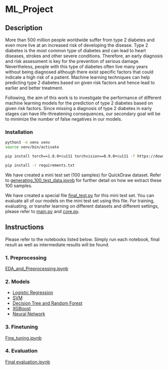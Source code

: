 # ML_Project
## Description
More than 500 million people worldwide suffer from type 2 diabetes and even more live at an increased risk of developing the disease. Type 2 diabetes is the most common type of diabetes and can lead to heart diseases, strokes and other severe conditions. Therefore, an early diagnosis and risk assessment is key for the prevention of serious damage. Nevertheless, people with this type of diabetes often live many years without being diagnosed although there exist specific factors that could indicate a high risk of a patient. Machine learning techniques can help predicting type 2 diabetes based on given risk factors and hence lead to earlier and better treatment.

Following, the aim of this work is to investigate the performance of different machine learning models for the prediction of type 2 diabetes based on given risk factors. Since missing a diagnosis of type 2 diabetes in early stages can have life-threatening consequences, our secondary goal will be to minimize the number of false negatives in our models.
### Installation
```bash
python3 -m venv venv
source venv/bin/activate

pip install torch==1.8.0+cu111 torchvision==0.9.0+cu111 -f https://download.pytorch.org/whl/torch_stable.html

pip install -r requirements.txt
```

We have created a mini test set (100 samples) for QuickDraw dataset. Refer to [generating_100_test_data.ipynb](generating_100_test_data.ipynb) for further detail on how we extract these 100 samples.

We have created a special file [final_test.py](final_test.py) for this mini test set. You can evaluate all of our models on the mini test set using this file. For training, evaluating, or transfer learning on different datasets and different settings, please refer to [main.py](main.py) and [core.py](core.py).

## Instructions
Please refer to the notebooks listed below. Simply run each notebook, final result as well as intermediate results will be found.
### 1. Preprocessing
[EDA_and_Preprocessing.ipynb](EDA_and_Preprocessing.ipynb)
### 2. Models
- [Logistic Regression](Logistic%20Regression.ipynb)
- [SVM](SVM.ipynb)
- [Decision Tree and Random Forest](Tree%20Classifier%20-%20Random%20Forest.ipynb)
- [XGBoost](XGBoost.ipynb)
- [Neural Network](neural_network.ipynb)
### 3. Finetuning
[Fine_tuning.ipynb](Fine_tuning.ipynb)
### 4. Evaluation
[Final evaluation.ipynb](Final%20evaluation.ipynb)

